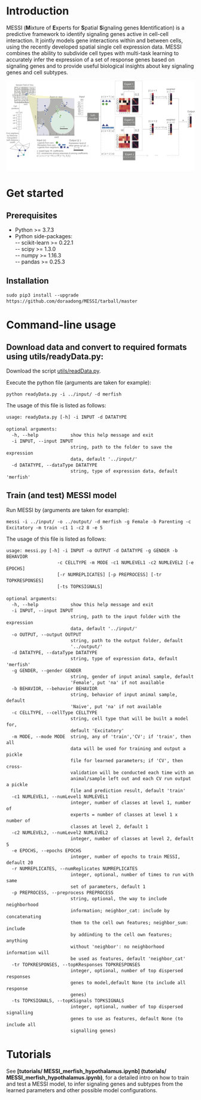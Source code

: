 # Introduction
MESSI (**M**ixture of **E**xperts for **S**patial **S**ignaling genes **I**dentification) is a predictive framework to identify signaling genes active in cell-cell interaction. It jointly models gene interactions within and between cells, using the recently developed spatial single cell expression data. MESSI combines the ability to subdivide cell types with multi-task learning to accurately infer the expression of a set of response genes based on signaling genes and to provide useful biological insights about key signaling genes and cell subtypes. 

![flowchart](./method_diagram.png)

# Get started 
## Prerequisites 
* Python >= 3.7.3 
* Python side-packages:  
-- scikit-learn >= 0.22.1  
-- scipy >= 1.3.0  
-- numpy >= 1.16.3  
-- pandas >= 0.25.3  

## Installation 

```shell
sudo pip3 install --upgrade  https://github.com/doraadong/MESSI/tarball/master
```

# Command-line usage 

## Download data and convert to required formats using utils/readyData.py:

Download the script [utils/readData.py](utils/readData.py). 

Execute the python file (arguments are taken for example): 

```shell
python readyData.py -i ../input/ -d merfish
```
The usage of this file is listed as follows:  

```shell
usage: readyData.py [-h] -i INPUT -d DATATYPE

optional arguments:
  -h, --help            show this help message and exit
  -i INPUT, --input INPUT
                        string, path to the folder to save the expression
                        data, default '../input/'
  -d DATATYPE, --dataType DATATYPE
                        string, type of expression data, default 'merfish'

```

## Train (and test) MESSI model 

Run MESSI by (arguments are taken for example): 

```shell
messi -i ../input/ -o ../output/ -d merfish -g Female -b Parenting -c Excitatory -m train -c1 1 -c2 8 -e 5
```
The usage of this file is listed as follows:  

```shell
usage: messi.py [-h] -i INPUT -o OUTPUT -d DATATYPE -g GENDER -b BEHAVIOR
                   -c CELLTYPE -m MODE -c1 NUMLEVEL1 -c2 NUMLEVEL2 [-e EPOCHS]
                   [-r NUMREPLICATES] [-p PREPROCESS] [-tr TOPKRESPONSES]
                   [-ts TOPKSIGNALS]

optional arguments:
  -h, --help            show this help message and exit
  -i INPUT, --input INPUT
                        string, path to the input folder with the expression
                        data, default '../input/'
  -o OUTPUT, --output OUTPUT
                        string, path to the output folder, default
                        '../output/'
  -d DATATYPE, --dataType DATATYPE
                        string, type of expression data, default 'merfish'
  -g GENDER, --gender GENDER
                        string, gender of input animal sample, default
                        'Female', put 'na' if not available
  -b BEHAVIOR, --behavior BEHAVIOR
                        string, behavior of input animal sample, default
                        'Naive', put 'na' if not available
  -c CELLTYPE, --cellType CELLTYPE
                        string, cell type that will be built a model for,
                        default 'Excitatory'
  -m MODE, --mode MODE  string, any of 'train','CV'; if 'train', then all
                        data will be used for training and output a pickle
                        file for learned parameters; if 'CV', then cross-
                        validation will be conducted each time with an
                        animal/sample left out and each CV run output a pickle
                        file and prediction result, default 'train'
  -c1 NUMLEVEL1, --numLevel1 NUMLEVEL1
                        integer, number of classes at level 1, number of
                        experts = number of classes at level 1 x number of
                        classes at level 2, default 1
  -c2 NUMLEVEL2, --numLevel2 NUMLEVEL2
                        integer, number of classes at level 2, default 5
  -e EPOCHS, --epochs EPOCHS
                        integer, number of epochs to train MESSI, default 20
  -r NUMREPLICATES, --numReplicates NUMREPLICATES
                        integer, optional, number of times to run with same
                        set of parameters, default 1
  -p PREPROCESS, --preprocess PREPROCESS
                        string, optional, the way to include neighborhood
                        information; neighbor_cat: include by concatenating
                        them to the cell own features; neighbor_sum: include
                        by addinding to the cell own features; anything
                        without 'neighbor': no neighborhood information will
                        be used as features, default 'neighbor_cat'
  -tr TOPKRESPONSES, --topKResponses TOPKRESPONSES
                        integer, optional, number of top dispersed responses
                        genes to model,default None (to include all response
                        genes)
  -ts TOPKSIGNALS, --topKSignals TOPKSIGNALS
                        integer, optional, number of top dispersed signalling
                        genes to use as features, default None (to include all
                        signalling genes)
```

# Tutorials

See **[tutorials/ MESSI_merfish_hypothalamus.ipynb] (tutorials/ MESSI_merfish_hypothalamus.ipynb)**, for a detailed intro on how to train and test a MESSI model, to infer signaling genes and subtypes from the learned parameters and other possible model configurations. 



